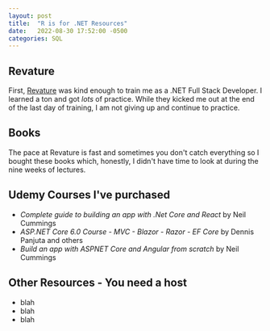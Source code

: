 ```yaml
---
layout: post
title:  "R is for .NET Resources"
date:   2022-08-30 17:52:00 -0500
categories: SQL
---
```


## Revature

First, [Revature](https://revature.com/) was kind enough to train me as a .NET Full Stack Developer. I learned a ton and got *lots* of practice. While they kicked me out at the end of the last day of training, I am not giving up and continue to practice.

## Books

The pace at Revature is fast and sometimes you don't catch everything so I bought these books which, honestly, I didn't have time to look at during the nine weeks of lectures.

## Udemy Courses I've purchased

- _Complete guide to building an app with .Net Core and React_ by Neil Cummings
- _ASP.NET Core 6.0 Course - MVC - Blazor - Razor - EF Core_ by Dennis Panjuta and others
- _Build an app with ASPNET Core and Angular from scratch_ by Neil Cummings

## Other Resources - You need a host

- blah
- blah
- blah